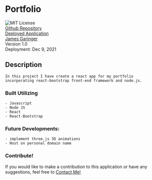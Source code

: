 # Portfolio
![MIT License](https://img.shields.io/apm/l/PACK?style=plastic)  
[Github Repository](https://github.com/originator1/ReactPortfolio) \
[Deployed Application](https://jkgportfolio.herokuapp.com/) \
[James Garinger](https://github.com/originator1) \
Version 1.0 \
Deployment: Dec 9, 2021 




## Description
    In this project I have create a react app for my portfolio incorporating react-bootstrap front-end framework and node.js.


### Built Utilizing
    - Javascript
    - Node JS
    - React
    - React-Bootstrap

### Future Developments:
    - implement three.js 3D animations
    - Host on personal domain name

### Contribute!
If you would like to make a contribution to this application or have any suggestions, feel free to
<a href="mailto:jkggaringer@gmail.com" target="_blank">Contact Me!</a>
